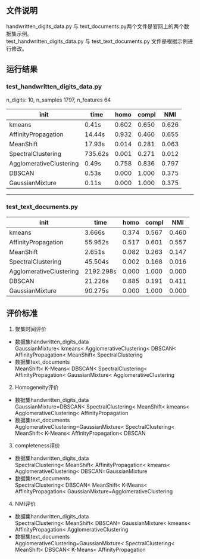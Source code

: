 ## 文件说明
handwritten_digits_data.py 与 text_documents.py两个文件是官网上的两个数据集示例。  
test_handwritten_digits_data.py 与 test_text_documents.py 文件是根据示例进行修改。  

## 运行结果  
### test_handwritten_digits_data.py  
n_digits: 10, 	 n_samples 1797, 	 n_features 64  

|init			             |time	 | homo	|compl	|NMI  |
----------------------|--------|------|-------|-----|
|kmeans   		         |0.41s	  |0.602	|0.650|	0.626 | 
|AffinityPropagation	|14.44s	|0.932	|0.460	|0.655|  
|MeanShift		        	|17.93s	|0.014|	0.281	|0.063|  
|SpectralClustering		|735.62s	|0.001|	0.271	|0.012|
|AgglomerativeClustering	|0.49s	|0.758	|0.836	|0.797|
|DBSCAN   	          	|0.53s	 | 0.000|	1.000 |0.375 
|GaussianMixture		    |0.11s 	|0.000	|1.000 |0.375 | 

----  
### test_text_documents.py  

|init			             |time	 | homo	|compl	|NMI  |
----------------------|--------|------|-------|-----|
|kmeans   		         |3.666s |0.374	|0.567|	0.460 | 
|AffinityPropagation	|55.952s	|0.517	|0.601	|0.557|  
|MeanShift		        	|2.651s	|0.082|	0.263	|0.147|  
|SpectralClustering		|45.504s	|0.002|	0.168	|0.016|
|AgglomerativeClustering	|2192.298s	|0.000	|1.000|0.000|
|DBSCAN   	          	|21.226s	 | 0.885|	0.191 |0.411 
|GaussianMixture		    |90.275s 	|0.000	|1.000 |0.000 | 


## 评价标准
1. 聚集时间评价
- 数据集handwritten_digits_data  
GaussianMixture< kmeans< AgglomerativeClustering< DBSCAN< AffinityPropagation< MeanShift< SpectralClustering  
- 数据集text_documents  
MeanShift< K-Means< DBSCAN< SpectralClustering< AffinityPropagation< GaussianMixture< AgglomerativeClustering  
2. Homogeneity评价  
- 数据集handwritten_digits_data  
GaussianMixture=DBSCAN< SpectralClustering< MeanShift< kmeans< AgglomerativeClustering< AffinityPropagation  
- 数据集text_documents  
AgglomerativeClustering=GaussianMixture< SpectralClustering< MeanShift< K-Means< AffinityPropagation< DBSCAN  
3. completeness评价  
- 数据集handwritten_digits_data  
SpectralClustering< MeanShift< AffinityPropagation< kmeans< AgglomerativeClustering< DBSCAN=GaussianMixture  
- 数据集text_documents  
SpectralClustering< DBSCAN< MeanShift<  K-Means< AffinityPropagation< GaussianMixture=AgglomerativeClustering  
4. NMI评价  
- 数据集handwritten_digits_data  
SpectralClustering< MeanShift< DBSCAN= GaussianMixture< kmeans< AffinityPropagation< AgglomerativeClustering  
- 数据集text_documents  
AgglomerativeClustering=GaussianMixture< SpectralClustering< MeanShift< DBSCAN< K-Means< AffinityPropagation  

